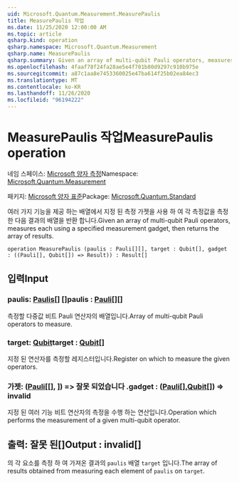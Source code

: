 ```yaml
---
uid: Microsoft.Quantum.Measurement.MeasurePaulis
title: MeasurePaulis 작업
ms.date: 11/25/2020 12:00:00 AM
ms.topic: article
qsharp.kind: operation
qsharp.namespace: Microsoft.Quantum.Measurement
qsharp.name: MeasurePaulis
qsharp.summary: Given an array of multi-qubit Pauli operators, measures each using a specified measurement gadget, then returns the array of results.
ms.openlocfilehash: 4faaf78f24fa28ae5e4f701b80d9297c910b975e
ms.sourcegitcommit: a87c1aa8e7453360025e47ba614f25b02ea84ec3
ms.translationtype: MT
ms.contentlocale: ko-KR
ms.lasthandoff: 11/26/2020
ms.locfileid: "96194222"
---
```

# <a name="measurepaulis-operation"></a><span data-ttu-id="4e912-102">MeasurePaulis 작업</span><span class="sxs-lookup"><span data-stu-id="4e912-102">MeasurePaulis operation</span></span>

<span data-ttu-id="4e912-103">네임 스페이스: [Microsoft 양자 측정](xref:Microsoft.Quantum.Measurement)</span><span class="sxs-lookup"><span data-stu-id="4e912-103">Namespace: [Microsoft.Quantum.Measurement](xref:Microsoft.Quantum.Measurement)</span></span>

<span data-ttu-id="4e912-104">패키지: [Microsoft 양자 표준](https://nuget.org/packages/Microsoft.Quantum.Standard)</span><span class="sxs-lookup"><span data-stu-id="4e912-104">Package: [Microsoft.Quantum.Standard](https://nuget.org/packages/Microsoft.Quantum.Standard)</span></span>


<span data-ttu-id="4e912-105">여러 가지 기능을 제공 하는 배열에서 지정 된 측정 가젯을 사용 하 여 각 측정값을 측정 한 다음 결과의 배열을 반환 합니다.</span><span class="sxs-lookup"><span data-stu-id="4e912-105">Given an array of multi-qubit Pauli operators, measures each using a specified measurement gadget, then returns the array of results.</span></span>

```qsharp
operation MeasurePaulis (paulis : Pauli[][], target : Qubit[], gadget : ((Pauli[], Qubit[]) => Result)) : Result[]
```


## <a name="input"></a><span data-ttu-id="4e912-106">입력</span><span class="sxs-lookup"><span data-stu-id="4e912-106">Input</span></span>

### <a name="paulis--pauli"></a><span data-ttu-id="4e912-107">paulis: [Paulis](xref:microsoft.quantum.lang-ref.pauli)[] []</span><span class="sxs-lookup"><span data-stu-id="4e912-107">paulis : [Pauli](xref:microsoft.quantum.lang-ref.pauli)[][]</span></span>

<span data-ttu-id="4e912-108">측정할 다중값 비트 Pauli 연산자의 배열입니다.</span><span class="sxs-lookup"><span data-stu-id="4e912-108">Array of multi-qubit Pauli operators to measure.</span></span>


### <a name="target--qubit"></a><span data-ttu-id="4e912-109">target: [Qubit](xref:microsoft.quantum.lang-ref.qubit)</span><span class="sxs-lookup"><span data-stu-id="4e912-109">target : [Qubit](xref:microsoft.quantum.lang-ref.qubit)[]</span></span>

<span data-ttu-id="4e912-110">지정 된 연산자를 측정할 레지스터입니다.</span><span class="sxs-lookup"><span data-stu-id="4e912-110">Register on which to measure the given operators.</span></span>


### <a name="gadget--pauliqubit--__invalidresult__"></a><span data-ttu-id="4e912-111">가젯: ([Pauli](xref:microsoft.quantum.lang-ref.pauli)[[], [](xref:microsoft.quantum.lang-ref.qubit)]) => __잘못 되었습니다 <Result>__ .</span><span class="sxs-lookup"><span data-stu-id="4e912-111">gadget : ([Pauli](xref:microsoft.quantum.lang-ref.pauli)[],[Qubit](xref:microsoft.quantum.lang-ref.qubit)[]) => __invalid<Result>__</span></span> 

<span data-ttu-id="4e912-112">지정 된 여러 기능 비트 연산자의 측정을 수행 하는 연산입니다.</span><span class="sxs-lookup"><span data-stu-id="4e912-112">Operation which performs the measurement of a given multi-qubit operator.</span></span>



## <a name="output--__invalidresult__"></a><span data-ttu-id="4e912-113">출력: __잘못 <Result> 된__[]</span><span class="sxs-lookup"><span data-stu-id="4e912-113">Output : __invalid<Result>__[]</span></span>

<span data-ttu-id="4e912-114">의 각 요소를 측정 하 여 가져온 결과의 `paulis` 배열 `target` 입니다.</span><span class="sxs-lookup"><span data-stu-id="4e912-114">The array of results obtained from measuring each element of `paulis` on `target`.</span></span>